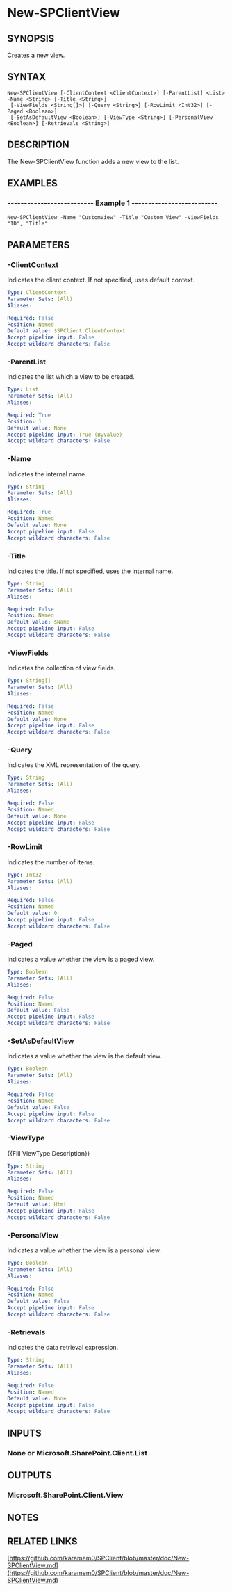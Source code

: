 # New-SPClientView

## SYNOPSIS
Creates a new view.

## SYNTAX

```
New-SPClientView [-ClientContext <ClientContext>] [-ParentList] <List> -Name <String> [-Title <String>]
 [-ViewFields <String[]>] [-Query <String>] [-RowLimit <Int32>] [-Paged <Boolean>]
 [-SetAsDefaultView <Boolean>] [-ViewType <String>] [-PersonalView <Boolean>] [-Retrievals <String>]
```

## DESCRIPTION
The New-SPClientView function adds a new view to the list.

## EXAMPLES

### -------------------------- Example 1 --------------------------
```
New-SPClientView -Name "CustomView" -Title "Custom View" -ViewFields "ID", "Title"
```

## PARAMETERS

### -ClientContext
Indicates the client context.
If not specified, uses default context.

```yaml
Type: ClientContext
Parameter Sets: (All)
Aliases: 

Required: False
Position: Named
Default value: $SPClient.ClientContext
Accept pipeline input: False
Accept wildcard characters: False
```

### -ParentList
Indicates the list which a view to be created.

```yaml
Type: List
Parameter Sets: (All)
Aliases: 

Required: True
Position: 1
Default value: None
Accept pipeline input: True (ByValue)
Accept wildcard characters: False
```

### -Name
Indicates the internal name.

```yaml
Type: String
Parameter Sets: (All)
Aliases: 

Required: True
Position: Named
Default value: None
Accept pipeline input: False
Accept wildcard characters: False
```

### -Title
Indicates the title.
If not specified, uses the internal name.

```yaml
Type: String
Parameter Sets: (All)
Aliases: 

Required: False
Position: Named
Default value: $Name
Accept pipeline input: False
Accept wildcard characters: False
```

### -ViewFields
Indicates the collection of view fields.

```yaml
Type: String[]
Parameter Sets: (All)
Aliases: 

Required: False
Position: Named
Default value: None
Accept pipeline input: False
Accept wildcard characters: False
```

### -Query
Indicates the XML representation of the query.

```yaml
Type: String
Parameter Sets: (All)
Aliases: 

Required: False
Position: Named
Default value: None
Accept pipeline input: False
Accept wildcard characters: False
```

### -RowLimit
Indicates the number of items.

```yaml
Type: Int32
Parameter Sets: (All)
Aliases: 

Required: False
Position: Named
Default value: 0
Accept pipeline input: False
Accept wildcard characters: False
```

### -Paged
Indicates a value whether the view is a paged view.

```yaml
Type: Boolean
Parameter Sets: (All)
Aliases: 

Required: False
Position: Named
Default value: False
Accept pipeline input: False
Accept wildcard characters: False
```

### -SetAsDefaultView
Indicates a value whether the view is the default view.

```yaml
Type: Boolean
Parameter Sets: (All)
Aliases: 

Required: False
Position: Named
Default value: False
Accept pipeline input: False
Accept wildcard characters: False
```

### -ViewType
{{Fill ViewType Description}}

```yaml
Type: String
Parameter Sets: (All)
Aliases: 

Required: False
Position: Named
Default value: Html
Accept pipeline input: False
Accept wildcard characters: False
```

### -PersonalView
Indicates a value whether the view is a personal view.

```yaml
Type: Boolean
Parameter Sets: (All)
Aliases: 

Required: False
Position: Named
Default value: False
Accept pipeline input: False
Accept wildcard characters: False
```

### -Retrievals
Indicates the data retrieval expression.

```yaml
Type: String
Parameter Sets: (All)
Aliases: 

Required: False
Position: Named
Default value: None
Accept pipeline input: False
Accept wildcard characters: False
```

## INPUTS

### None or Microsoft.SharePoint.Client.List

## OUTPUTS

### Microsoft.SharePoint.Client.View

## NOTES

## RELATED LINKS

[https://github.com/karamem0/SPClient/blob/master/doc/New-SPClientView.md](https://github.com/karamem0/SPClient/blob/master/doc/New-SPClientView.md)

